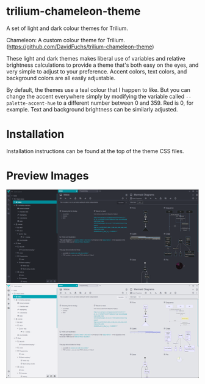 # trilium-chameleon-theme

A set of light and dark colour themes for Trilium.

Chameleon: A custom colour theme for Trilium. (https://github.com/DavidFuchs/trilium-chameleon-theme)
 
These light and dark themes makes liberal use of variables and relative brightness calculations to provide a theme that's both easy on
the eyes, and very simple to adjust to your preference. Accent colors, text colors, and background colors are all easily adjustable.
 
By default, the themes use a teal colour that I happen to like. But you can change the accent everywhere simply by modifying the variable
called `--palette-accent-hue` to a different number between 0 and 359. Red is 0, for example. Text and background brightness can be similarly adjusted.
 
# Installation

Installation instructions can be found at the top of the theme CSS files.

# Preview Images

![](https://github.com/DavidFuchs/trilium-chameleon-theme/raw/main/preview-dark.png)
![](https://github.com/DavidFuchs/trilium-chameleon-theme/raw/main/preview-light.png)